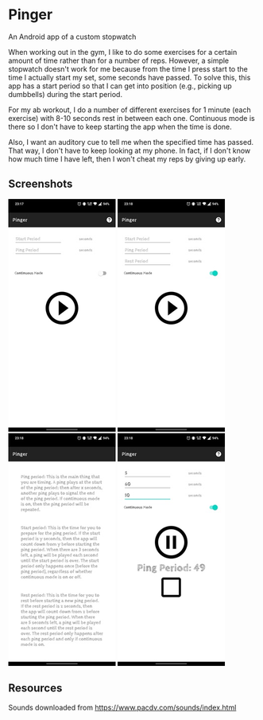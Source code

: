 # Pinger

An Android app of a custom stopwatch

When working out in the gym, I like to do some exercises for a certain amount of time rather than for a number of reps. However, a simple stopwatch doesn't work for me because from the time I press start to the time I actually start my set, some seconds have passed. To solve this, this app has a start period so that I can get into position (e.g., picking up dumbbells) during the start period.

For my ab workout, I do a number of different exercises for 1 minute (each exercise) with 8-10 seconds rest in between each one. Continuous mode is there so I don't have to keep starting the app when the time is done.

Also, I want an auditory cue to tell me when the specified time has passed. That way, I don't have to keep looking at my phone. In fact, if I don't know how much time I have left, then I won't cheat my reps by giving up early.

## Screenshots
![Alt text](/screenshots/non_continuous.jpg?raw=true)
![Alt text](/screenshots/continuous.jpg?raw=true)
![Alt text](/screenshots/help.jpg?raw=true)
![Alt text](/screenshots/running.jpg?raw=true)

## Resources

Sounds downloaded from https://www.pacdv.com/sounds/index.html
